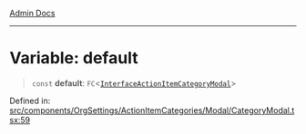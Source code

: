 [Admin Docs](/)

***

# Variable: default

> `const` **default**: `FC`\<[`InterfaceActionItemCategoryModal`](components\OrgSettings\ActionItemCategories\Modal\CategoryModal\README\interfaces\InterfaceActionItemCategoryModal.md)\>

Defined in: [src/components/OrgSettings/ActionItemCategories/Modal/CategoryModal.tsx:59](https://github.com/PalisadoesFoundation/talawa-admin/blob/main/src/components/OrgSettings/ActionItemCategories/Modal/CategoryModal.tsx#L59)
